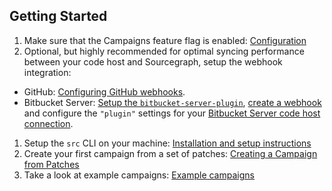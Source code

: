 ## Getting Started

1. Make sure that the Campaigns feature flag is enabled: [Configuration](./configuration.md)
1. Optional, but highly recommended for optimal syncing performance between your code host and Sourcegraph, setup the webhook integration:
  * GitHub: [Configuring GitHub webhooks](https://docs.sourcegraph.com/admin/external_service/github#webhooks).
  * Bitbucket Server: [Setup the `bitbucket-server-plugin`](https://github.com/sourcegraph/bitbucket-server-plugin), [create a webhook](https://github.com/sourcegraph/bitbucket-server-plugin/blob/master/src/main/java/com/sourcegraph/webhook/README.md#create) and configure the `"plugin"` settings for your [Bitbucket Server code host connection](https://docs.sourcegraph.com/admin/external_service/bitbucket_server#configuration).
1. Setup the `src` CLI on your machine: [Installation and setup instructions](https://github.com/sourcegraph/src-cli/#installation)
1. Create your first campaign from a set of patches: [Creating a Campaign from Patches](./creating_campaign_from_patches.md)
1. Take a look at example campaigns: [Example campaigns](./examples/index.md)
